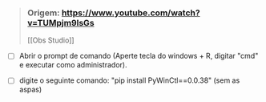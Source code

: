 > ### Origem: https://www.youtube.com/watch?v=TUMpjm9lsGs
> [[Obs Studio]]

- [ ] Abrir o prompt de comando (Aperte tecla do windows + R, digitar "cmd" e executar como administrador).
- [ ] digite o seguinte comando: "pip install PyWinCtl==0.0.38" (sem as aspas)


